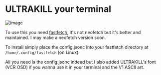 # ULTRAKILL your terminal

![image](https://github.com/clairedotpng/ULTRAKILL-fetch/blob/main/showcase.png)

To use this you need [fastfetch](https://github.com/fastfetch-cli/fastfetch), it's not neofetch but it's better and maintained. I may make a neofetch version soon.

To install simply place the config.jsonc into your fastfetch directory at `/home/.config/fastfetch` (on Linux). 

All you need is the config.jsonc indeed but I also added ULTRAKILL's font (VCR OSD) if you wanna use it in your terminal and the V1 ASCII art.
